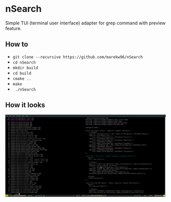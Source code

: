 # nSearch
Simple TUI (terminal user interface) adapter for grep command with preview feature.

## How to 
*	`git clone --recursive https://github.com/marekw96/nSearch`
* `cd nSearch`
* `mkdir build`
* `cd build`
* `cmake ..`
* `make`
* ` ./nSearch`

## How it looks
[![Main Window](https://github.com/marekw96/nSearch/blob/master/doc/mainwindow.png "Main Window")](https://github.com/marekw96/nSearch/blob/master/doc/mainwindow.png "Main Window")
